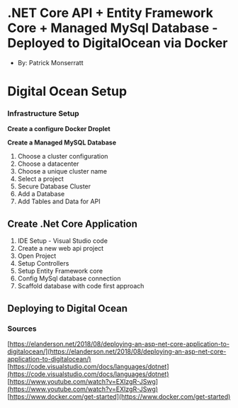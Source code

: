 #  .NET Core API + Entity Framework Core + Managed MySql Database - Deployed to DigitalOcean via Docker
+ By: Patrick Monserratt


# Digital Ocean Setup

### Infrastructure Setup

 **Create a configure Docker Droplet**
 
 **Create  a Managed MySQL Database**

 1. Choose a cluster configuration
 2. Choose a datacenter
 3. Choose a unique cluster name
 4. Select a project
 5.  Secure Database Cluster
 6. Add a Database
 7. Add Tables and Data for API

##  Create .Net Core Application 

 1. IDE Setup - Visual Studio code
 2. Create a new web api project
 3. Open Project
 4. Setup Controllers
 5. Setup Entity Framework core
 6. Config MySql database connection
 7. Scaffold  database with code first approach

  ##  Deploying to Digital Ocean
  

### Sources
[https://elanderson.net/2018/08/deploying-an-asp-net-core-application-to-digitalocean/](https://elanderson.net/2018/08/deploying-an-asp-net-core-application-to-digitalocean/)
[https://code.visualstudio.com/docs/languages/dotnet](https://code.visualstudio.com/docs/languages/dotnet)
[https://www.youtube.com/watch?v=EXIzgR-JSwg](https://www.youtube.com/watch?v=EXIzgR-JSwg)
[https://www.docker.com/get-started](https://www.docker.com/get-started)



